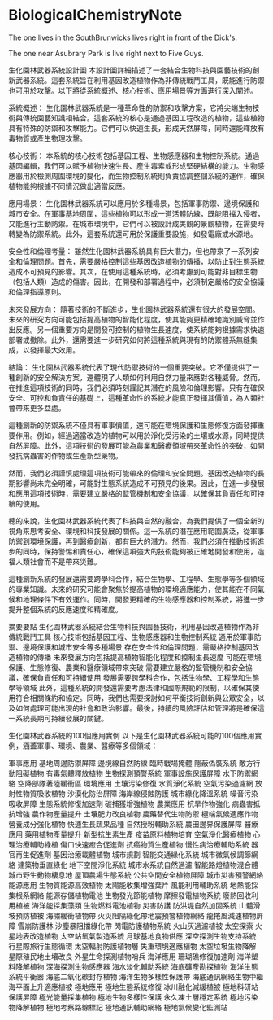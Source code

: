 # BiologicalChemistryNote

The one lives in the SouthBrunwicks lives right in front of the Dick's.

The one near Asubrary Park is live right next to Five Guys.

生化園林武器系統設計圖
本設計圖詳細描述了一套結合生物科技與園藝技術的創新武器系統。這套系統旨在利用基因改造植物作為非傳統戰鬥工具，既能進行防禦也可用於攻擊。以下將從系統概述、核心技術、應用場景等方面進行深入闡述。

系統概述： 生化園林武器系統是一種革命性的防禦和攻擊方案，它將尖端生物技術與傳統園藝知識相結合。這套系統的核心是通過基因工程改造的植物，這些植物具有特殊的防禦和攻擊能力。它們可以快速生長，形成天然屏障，同時還能釋放有毒物質或產生物理攻擊。

核心技術： 本系統的核心技術包括基因工程、生物感應器和生物控制系統。通過基因編輯，我們可以賦予植物快速生長、產生毒素或形成堅硬結構的能力。生物感應器用於檢測周圍環境的變化，而生物控制系統則負責協調整個系統的運作，確保植物能夠根據不同情況做出適當反應。

應用場景： 生化園林武器系統可以應用於多種場景，包括軍事防禦、邊境保護和城市安全。在軍事基地周圍，這些植物可以形成一道活體防線，既能阻擋入侵者，又能進行主動防禦。在城市環境中，它們可以被設計成美觀的景觀植物，在需要時轉變為防禦系統。此外，這套系統還可用於保護重要設施，如發電廠或水源地。

安全性和倫理考量： 雖然生化園林武器系統具有巨大潛力，但也帶來了一系列安全和倫理問題。首先，需要嚴格控制這些基因改造植物的傳播，以防止對生態系統造成不可預見的影響。其次，在使用這種系統時，必須考慮到可能對非目標生物（包括人類）造成的傷害。因此，在開發和部署過程中，必須制定嚴格的安全協議和倫理指導原則。

未來發展方向： 隨著技術的不斷進步，生化園林武器系統還有很大的發展空間。未來的研究方向可能包括提高植物的智能化程度，使其能夠更精確地識別威脅並作出反應。另一個重要方向是開發可控制的植物生長速度，使系統能夠根據需求快速部署或撤除。此外，還需要進一步研究如何將這種系統與現有的防禦體系無縫集成，以發揮最大效用。

結論： 生化園林武器系統代表了現代防禦技術的一個重要突破。它不僅提供了一種創新的安全解決方案，還體現了人類如何利用自然力量來應對各種威脅。然而，在推進這項技術的同時，我們必須時刻謹記其潛在的風險和倫理影響。只有在確保安全、可控和負責任的基礎上，這種革命性的系統才能真正發揮其價值，為人類社會帶來更多益處。

這種創新的防禦系統不僅具有軍事價值，還可能在環境保護和生態修復方面發揮重要作用。例如，經過適當改造的植物可以用於淨化受污染的土壤或水源，同時提供自然屏障。此外，這項技術的發展可能為農業和醫療領域帶來革命性的突破，如開發抗病蟲害的作物或生產新型藥物。

然而，我們必須謹慎處理這項技術可能帶來的倫理和安全問題。基因改造植物的長期影響尚未完全明確，可能對生態系統造成不可預見的後果。因此，在進一步發展和應用這項技術時，需要建立嚴格的監管機制和安全協議，以確保其負責任和可持續的使用。

總的來說，生化園林武器系統代表了科技與自然的融合，為我們提供了一個全新的視角來思考安全、環境和科技發展的關係。這一系統的潛在應用範圍廣泛，從軍事防禦到環境保護，再到醫療創新，都有巨大的潛力。然而，我們必須在推動技術進步的同時，保持警惕和責任心，確保這項強大的技術能夠被正確地開發和使用，造福人類社會而不是帶來災難。

這種創新系統的發展還需要跨學科合作，結合生物學、工程學、生態學等多個領域的專業知識。未來的研究可能會聚焦於提高植物的環境適應能力，使其能在不同氣候和地理條件下有效運作。同時，開發更精確的生物感應器和控制系統，將進一步提升整個系統的反應速度和精確度。

摘要要點
生化園林武器系統結合生物科技與園藝技術，利用基因改造植物作為非傳統戰鬥工具
核心技術包括基因工程、生物感應器和生物控制系統
適用於軍事防禦、邊境保護和城市安全等多種場景
存在安全性和倫理問題，需嚴格控制基因改造植物的傳播
未來發展方向包括提高植物智能化程度和控制生長速度
可能在環境保護、生態修復、農業和醫療領域帶來突破
需要建立嚴格的監管機制和安全協議，確保負責任和可持續使用
發展需要跨學科合作，包括生物學、工程學和生態學等領域
此外，這種系統的開發還需要考慮法律和國際規範的限制，以確保其使用符合相關條約和協定。同時，我們也需要探討如何平衡技術創新與公眾安全，以及如何處理可能出現的社會和政治影響。最後，持續的風險評估和管理將是確保這一系統長期可持續發展的關鍵。

生化園林武器系統的100個應用實例
以下是生化園林武器系統可能的100個應用實例，涵蓋軍事、環境、農業、醫療等多個領域：

軍事應用
基地周邊防禦屏障
邊境線自然防線
臨時戰場掩體
隱蔽偽裝系統
敵方行動阻礙植物
有毒氣體釋放植物
生物探測預警系統
軍事設施保護屏障
水下防禦網絡
空降部隊著陸緩衝區
環境應用
土壤污染修復
水質淨化系統
空氣污染過濾網
放射性物質吸收植物
沙漠化防治屏障
海岸線侵蝕防護
城市綠化降溫系統
噪音污染吸收屏障
生態系統修復加速劑
碳捕獲增強植物
農業應用
抗旱作物強化
病蟲害抵抗增強
農作物產量提升
土壤肥力改良植物
農藥替代生物防禦
極端氣候適應作物
營養成分強化植物
快速生長蔬果品種
自然授粉輔助系統
農田邊界保護屏障
醫療應用
藥用植物產量提升
新型抗生素生產
疫苗原料植物培育
空氣淨化醫療植物
心理治療輔助綠植
傷口快速癒合促進劑
抗癌物質生產植物
慢性病治療輔助系統
器官再生促進劑
基因治療載體植物
城市規劃
智能交通綠化系統
城市微氣候調節網絡
建築物垂直綠化
地下空間淨化系統
城市水系統自然過濾
智能路燈植物混合體
城市野生動物棲息地
屋頂農場生態系統
公共空間安全植物屏障
城市災害預警網絡
能源應用
生物質能源高效植物
太陽能收集增強葉片
風能利用輔助系統
地熱能採集根系網絡
能源存儲植物電池
生物發光節能植物
摩擦發電植物系統
廢熱回收利用植被
海洋能採集藻類
生物燃料電池植物
災害防護
防洪堤自然加固系統
山體滑坡預防植被
海嘯緩衝植物帶
火災阻隔綠化帶地震預警植物網絡
龍捲風減速植物屏障
雪崩防護林
沙塵暴阻擋綠化帶
閃電防護植物系統
火山灰過濾植被
太空探索
火星地表改造植物
太空站氧氣製造系統
月球基地食物供應
深空探測生物支持系統
行星際旅行生態循環
太空輻射防護植物層
失重環境適應植物
太空垃圾生物降解
星際殖民地土壤改良
外星生命探測植物哨兵
海洋應用
珊瑚礁修復加速劑
海洋塑料降解植物
深海探測生物感應器
海水淡化輔助系統
海底礦產勘探植物
海洋生態系統平衡器
海底二氧化碳封存植物
海洋生物多樣性保護帶
海底通訊網絡生物中繼
海平面上升適應植被
極地應用
極地生態系統修復
冰川融化減緩植被
極地科研站保護屏障
極光能量採集植物
極地生物多樣性保護
永久凍土層穩定系統
極地污染物降解植物
極地考察路線標記
極地通訊輔助網絡
極地氣候變化監測站
